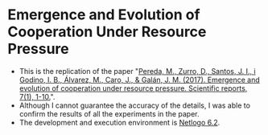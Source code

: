 # Emergence and Evolution of Cooperation Under Resource Pressure

- This is the replication of the paper "[Pereda, M., Zurro, D., Santos, J. I., i Godino, I. B., Álvarez, M., Caro, J., & Galán, J. M. (2017). Emergence and evolution of cooperation under resource pressure. Scientific reports, 7(1), 1-10.](https://www.nature.com/articles/srep45574)".
- Although I cannot guarantee the accuracy of the details, I was able to confirm the results of all the experiments in the paper.
- The development and execution environment is [Netlogo 6.2](http://ccl.northwestern.edu/netlogo/).
